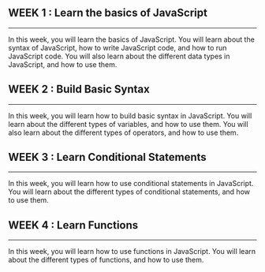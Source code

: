 ## WEEK 1 : Learn the basics of JavaScript

---

In this week, you will learn the basics of JavaScript. You will learn about the syntax of JavaScript, how to write JavaScript code, and how to run JavaScript code. You will also learn about the different data types in JavaScript, and how to use them.

## WEEK 2 : Build Basic Syntax

---

In this week, you will learn how to build basic syntax in JavaScript. You will learn about the different types of variables, and how to use them. You will also learn about the different types of
operators, and how to use them.

## WEEK 3 : Learn Conditional Statements

---

In this week, you will learn how to use conditional statements in JavaScript. You will learn about the different types of conditional statements, and how to use them.

## WEEK 4 : Learn Functions

---

In this week, you will learn how to use functions in JavaScript. You will learn about the different types of functions, and how to use them.
